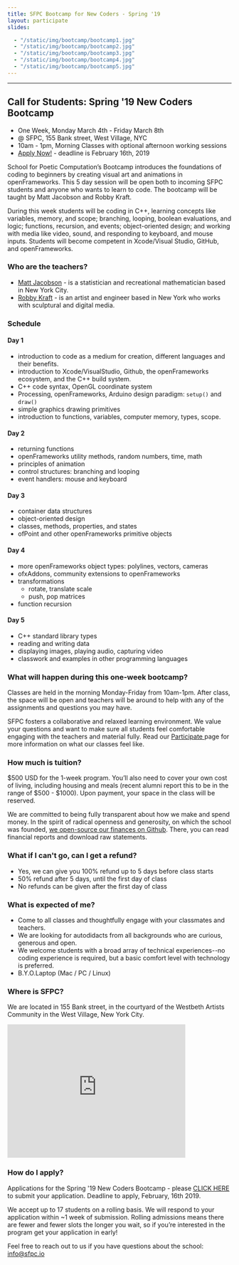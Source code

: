 ```yaml
---
title: SFPC Bootcamp for New Coders - Spring '19
layout: participate
slides:

  - "/static/img/bootcamp/bootcamp1.jpg"
  - "/static/img/bootcamp/bootcamp2.jpg"
  - "/static/img/bootcamp/bootcamp3.jpg"
  - "/static/img/bootcamp/bootcamp4.jpg"
  - "/static/img/bootcamp/bootcamp5.jpg"
---
```

***

## Call for Students: Spring '19 New Coders Bootcamp
- One Week, Monday March 4th - Friday March 8th
- @ SFPC, 155 Bank street, West Village, NYC
- 10am - 1pm, Morning Classes with optional afternoon working sessions
- [Apply Now!](https://airtable.com/shr4DF0I48cpZB9Le) - deadline is February 16th, 2019

School for Poetic Computation’s Bootcamp introduces the foundations of coding to beginners by creating visual art and animations in openFrameworks. This 5 day session will be open both to incoming SFPC students and anyone who wants to learn to code. The bootcamp will be taught by Matt Jacobson and Robby Kraft.

During this week students will be coding in C++, learning concepts like variables, memory, and scope; branching, looping, boolean evaluations, and logic; functions, recursion, and events; object-oriented design; and working with media like video, sound, and responding to keyboard, and mouse inputs. Students will become competent in Xcode/Visual Studio, GitHub, and openFrameworks.

### Who are the teachers?
- [Matt Jacobson](http://iammattjacobson.com/) - is a statistician and recreational mathematician based in New York City.
- [Robby Kraft](http://robbykraft.com/) - is an artist and engineer based in New York who works with sculptural and digital media.

### Schedule

#### Day 1
- introduction to code as a medium for creation, different languages and their benefits.
- introduction to Xcode/VisualStudio, Github, the openFrameworks ecosystem, and the C++ build system.
- C++ code syntax, OpenGL coordinate system
- Processing, openFrameworks, Arduino design paradigm: `setup()` and `draw()`
- simple graphics drawing primitives
- introduction to functions, variables, computer memory, types, scope.

#### Day 2
- returning functions
- openFrameworks utility methods, random numbers, time, math
- principles of animation
- control structures: branching and looping
- event handlers: mouse and keyboard

#### Day 3
- container data structures
- object-oriented design
- classes, methods, properties, and states
- ofPoint and other openFrameworks primitive objects

#### Day 4
- more openFrameworks object types: polylines, vectors, cameras
- ofxAddons, community extensions to openFrameworks
- transformations
  - rotate, translate scale
  - push, pop matrices
- function recursion

#### Day 5
- C++ standard library types
- reading and writing data
- displaying images, playing audio, capturing video
- classwork and examples in other programming languages


### What will happen during this one-week bootcamp?
Classes are held in the morning Monday-Friday from 10am-1pm. After class, the space will be open and teachers will be around to help with any of the assignments and questions you may have.

SFPC fosters a collaborative and relaxed learning environment. We value your questions and want to make sure all students feel comfortable engaging with the teachers and material fully.  Read our <a href="/participate/"> Participate </a> page for more information on what our classes feel like.

### How much is tuition?
$500 USD for the 1-week program. You’ll also need to cover your own cost of living, including housing and meals (recent alumni report this to be in the range of $500 - $1000). Upon payment, your space in the class will be reserved.

We are committed to being fully transparent about how we make and spend money. In the spirit of radical openness and generosity, on which the school was founded, [we open-source our finances on Github](https://github.com/sfpc/finance-and-administration). There, you can read financial reports and download raw statements.

### What if I can't go, can I get a refund?
- Yes, we can give you 100% refund up to 5 days before class starts
- 50% refund after 5 days, until the first day of class
- No refunds can be given after the first day of class


### What is expected of me?
- Come to all classes and thoughtfully engage with your classmates and teachers.
- We are looking for autodidacts from all backgrounds who are curious, generous and open.
- We welcome students with a broad array of technical experiences--no coding experience is required, but a basic comfort level with technology is preferred.
- B.Y.O.Laptop (Mac / PC / Linux)


### Where is SFPC?
We are located in 155 Bank street, in the courtyard of the Westbeth Artists Community in the West Village, New York City.

<iframe src="https://www.google.com/maps/embed?pb=!1m26!1m12!1m3!1d3023.157285117621!2d-74.0114827845943!3d40.73656447932915!2m3!1f0!2f0!3f0!3m2!1i1024!2i768!4f13.1!4m11!3e6!4m3!3m2!1d40.736779899999995!2d-74.00924049999999!4m5!1s0x89c259eb003122d1%3A0xede8af6a55291528!2s155+Bank+St%2C+New+York%2C+NY+10014!3m2!1d40.7365645!2d-74.00929409999999!5e0!3m2!1sen!2sus!4v1466975848424" width="400" height="300" frameborder="0" style="border:0" allowfullscreen></iframe>



### How do I apply?

Applications for the Spring '19 New Coders Bootcamp - please [CLICK HERE](https://airtable.com/shr4DF0I48cpZB9Le) to submit your application. Deadline to apply, February, 16th 2019.

We accept up to 17 students on a rolling basis. We will respond to your application within ~1 week of submission. Rolling admissions means there are fewer and fewer slots the longer you wait, so if you’re interested in the program get your application in early!

Feel free to reach out to us if you have questions about the school: [info@sfpc.io](mailto:info@sfpc.io)
